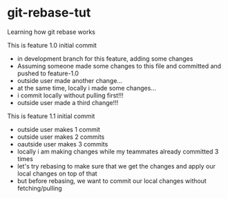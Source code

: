 # git-rebase-tut
Learning how git rebase works

This is feature 1.0 initial commit
- in development branch for this feature, adding some changes
- Assuming someone made some changes to this file and committed and pushed to feature-1.0
- outside user made another change...
- at the same time, locally i made some changes...
- i commit locally without pulling first!!!
- outside user made a third change!!!

This is feature 1.1 initial commit
- outside user makes 1 commit
- outside user makes 2 commits
- oautside user makes 3 commits
- locally i am making changes while my teammates already committed 3 times
- let's try rebasing to make sure that we get the changes and apply our local changes on top of that
- but before rebasing, we want to commit our local changes without fetching/pulling